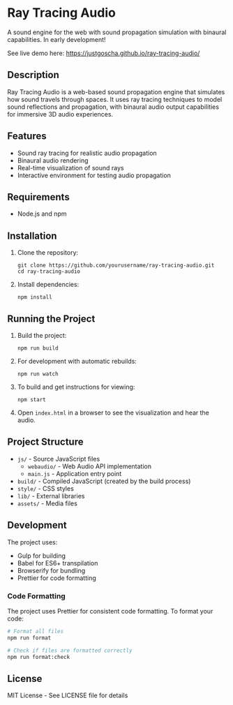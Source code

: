 # Ray Tracing Audio

A sound engine for the web with sound propagation simulation with binaural capabilities. In early development!

See live demo here:
https://justgoscha.github.io/ray-tracing-audio/

## Description

Ray Tracing Audio is a web-based sound propagation engine that simulates how sound travels through spaces. It uses ray tracing techniques to model sound reflections and propagation, with binaural audio output capabilities for immersive 3D audio experiences.

## Features

- Sound ray tracing for realistic audio propagation
- Binaural audio rendering
- Real-time visualization of sound rays
- Interactive environment for testing audio propagation

## Requirements

- Node.js and npm

## Installation

1. Clone the repository:
   ```
   git clone https://github.com/yourusername/ray-tracing-audio.git
   cd ray-tracing-audio
   ```

2. Install dependencies:
   ```
   npm install
   ```

## Running the Project

1. Build the project:
   ```
   npm run build
   ```

2. For development with automatic rebuilds:
   ```
   npm run watch
   ```

3. To build and get instructions for viewing:
   ```
   npm start
   ```

4. Open `index.html` in a browser to see the visualization and hear the audio.

## Project Structure

- `js/` - Source JavaScript files
  - `webaudio/` - Web Audio API implementation
  - `main.js` - Application entry point
- `build/` - Compiled JavaScript (created by the build process)
- `style/` - CSS styles
- `lib/` - External libraries
- `assets/` - Media files

## Development

The project uses:
- Gulp for building
- Babel for ES6+ transpilation
- Browserify for bundling
- Prettier for code formatting

### Code Formatting

The project uses Prettier for consistent code formatting. To format your code:

```bash
# Format all files
npm run format

# Check if files are formatted correctly
npm run format:check
```

## License

MIT License - See LICENSE file for details
